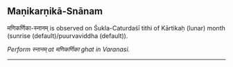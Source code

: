 ## Maṇikarṇikā-Snānam
मणिकर्णिका-स्नानम् is observed on Śukla-Caturdaśī tithi of Kārtikaḥ (lunar) month (sunrise (default)/puurvaviddha (default)).

_Perform स्नानम् at मणिकर्णिका ghat in Varanasi._

---
